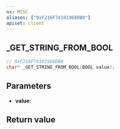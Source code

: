 ```yaml
---
ns: MISC
aliases: ["0xF216F74101968DB0"]
apiset: client
---
```

## _GET_STRING_FROM_BOOL

```c
// 0xF216F74101968DB0
char* _GET_STRING_FROM_BOOL(BOOL value);
```


## Parameters
* **value**:

## Return value

